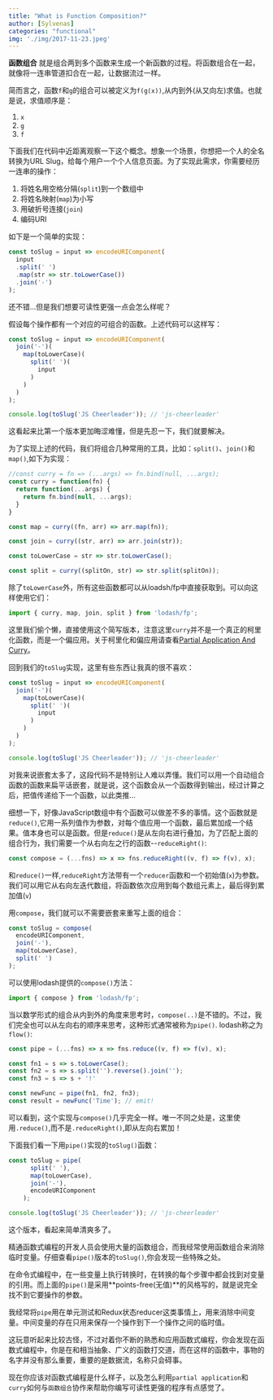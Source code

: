 ```yaml
---
title: "What is Function Composition?"
author: [Sylvenas]
categories: "functional"
img: './img/2017-11-23.jpeg'
---
```

**函数组合** 就是组合两到多个函数来生成一个新函数的过程。将函数组合在一起，就像将一连串管道扣合在一起，让数据流过一样。

简而言之，函数`f`和`g`的组合可以被定义为`f(g(x))`,从内到外(从又向左)求值。也就是说，求值顺序是：  
1. `x`
2. `g`
3. `f`

下面我们在代码中近距离观察一下这个概念。想象一个场景，你想把一个人的全名转换为URL Slug，给每个用户一个个人信息页面。为了实现此需求，你需要经历一连串的操作：

1. 将姓名用空格分隔(`split`)到一个数组中
2. 将姓名映射(`map`)为小写
3. 用破折号连接(`join`)
4. 编码URI

如下是一个简单的实现：
``` js
const toSlug = input => encodeURIComponent(
  input
  .split(' ')
  .map(str => str.toLowerCase())
  .join('-')
);
```
还不错...但是我们想要可读性更强一点会怎么样呢？

假设每个操作都有一个对应的可组合的函数。上述代码可以这样写：
``` js
const toSlug = input => encodeURIComponent(
  join('-')(
    map(toLowerCase)(
      split(' ')(
        input
      )
    )
  )
);

console.log(toSlug('JS Cheerleader')); // 'js-cheerleader'
```
这看起来比第一个版本更加晦涩难懂，但是先忍一下，我们就要解决。

为了实现上述的代码，我们将组合几种常用的工具，比如：`split()`、`join()`和`map()`,如下为实现：
``` js
//const curry = fn => (...args) => fn.bind(null, ...args);
const curry = function(fn) {
  return function(...args) {
    return fn.bind(null, ...args);
  }
}

const map = curry((fn, arr) => arr.map(fn));

const join = curry((str, arr) => arr.join(str));

const toLowerCase = str => str.toLowerCase();

const split = curry((splitOn, str) => str.split(splitOn));
```
除了`toLowerCase`外，所有这些函数都可以从loadsh/fp中直接获取到。可以向这样使用它们：
``` js
import { curry, map, join, split } from 'lodash/fp';
```
这里我们偷个懒，直接使用这个简写版本，注意这里`curry`并不是一个真正的柯里化函数，而是一个偏应用。关于柯里化和偏应用请查看[Partial Application And Curry]()。

回到我们的`toSlug`实现，这里有些东西让我真的很不喜欢：
``` js
const toSlug = input => encodeURIComponent(
  join('-')(
    map(toLowerCase)(
      split(' ')(
        input
      )
    )
  )
);

console.log(toSlug('JS Cheerleader')); // 'js-cheerleader'
```
对我来说嵌套太多了，这段代码不是特别让人难以弄懂。我们可以用一个自动组合函数的函数来扁平话嵌套，就是说，这个函数会从一个函数得到输出，经过计算之后，把值传递给下一个函数，以此类推...

细想一下，好像JavaScript数组中有个函数可以做差不多的事情。这个函数就是`reduce()`,它用一系列值作为参数，对每个值应用一个函数，最后累加成一个结果。值本身也可以是函数。但是`reduce()`是从左向右进行叠加，为了匹配上面的组合行为，我们需要一个从右向左之行的函数--`reduceRight()`:
``` js
const compose = (...fns) => x => fns.reduceRight((v, f) => f(v), x);
```
和`reduce()`一样,`reduceRight`方法带有一个`reducer`函数和一个初始值(`x`)为参数。我们可以用它从右向左迭代数组，将函数依次应用到每个数组元素上，最后得到累加值(`v`)

用`compose`，我们就可以不需要嵌套来重写上面的组合：
``` js
const toSlug = compose(
  encodeURIComponent,
  join('-'),
  map(toLowerCase),
  split(' ')
);
```
可以使用lodash提供的`compose()`方法：
``` js
import { compose } from 'lodash/fp';
```
当以数学形式的组合从内到外的角度来思考时，`compose(..)`是不错的。不过，我们完全也可以从左向右的顺序来思考，这种形式通常被称为`pipe()`. lodash称之为`flow()`:
``` js
const pipe = (...fns) => x => fns.reduce((v, f) => f(v), x);

const fn1 = s => s.toLowerCase();
const fn2 = s => s.split('').reverse().join('');
const fn3 = s => s + '!'

const newFunc = pipe(fn1, fn2, fn3);
const result = newFunc('Time'); // emit!
```
可以看到，这个实现与`compose()`几乎完全一样。唯一不同之处是，这里使用`.reduce()`,而不是`.reduceRight()`,即从左向右累加！

下面我们看一下用`pipe()`实现的`toSlug()`函数：
```js
const toSlug = pipe(
      split(' '),
      map(toLowerCase),
      join('-'),
      encodeURIComponent
    );

console.log(toSlug('JS Cheerleader')); // 'js-cheerleader'
```
这个版本，看起来简单清爽多了。

精通函数式编程的开发人员会使用大量的函数组合，而我经常使用函数组合来消除临时变量。仔细查看`pipe()`版本的`toSlug()`,你会发现一些特殊之处。

在命令式编程中，在一些变量上执行转换时，在转换的每个步骤中都会找到对变量的引用。而上面的`pipe()`是采用**points-free(无值)**的风格写的，就是说完全找不到它要操作的参数。

我经常将`pipe`用在单元测试和Redux状态reducer这类事情上，用来消除中间变量。中间变量的存在只用来保存一个操作到下一个操作之间的临时值。

这玩意听起来比较古怪，不过对着你不断的熟悉和应用函数式编程，你会发现在函数式编程中，你是在和相当抽象、广义的函数打交道，而在这样的函数中，事物的名字并没有那么重要，重要的是数据流，名称只会碍事。

现在你应该对函数式编程是什么样子，以及怎么利用`partial application`和`curry`如何与`函数组合`协作来帮助你编写可读性更强的程序有点感觉了。


